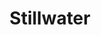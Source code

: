 ---
title: "Stillwater"
hashtag: "stillwater"
tags:
  - Cities I have lived in
  - Cities I have visited
  - City
  - Washington County
  - Minnesota
  - Saint Croix River
---